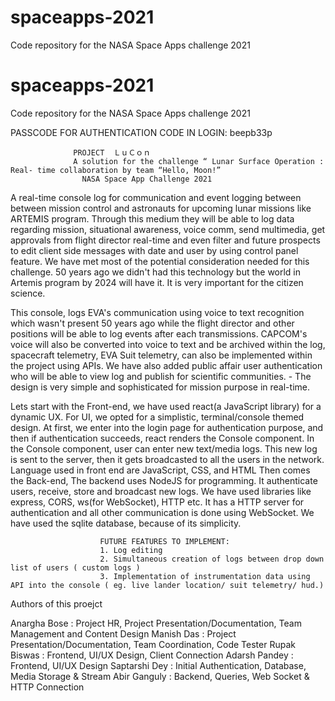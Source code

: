 # spaceapps-2021
Code repository for the NASA Space Apps challenge 2021
# spaceapps-2021
Code repository for the NASA Space Apps challenge 2021


  PASSCODE FOR AUTHENTICATION CODE IN LOGIN: beepb33p

                  PROJECT  ＬｕＣｏｎ
                  A solution for the challenge “ Lunar Surface Operation : Real- time collaboration by team “Hello, Moon!”
                    NASA Space App Challenge 2021 

A real-time console log for communication and event logging between between mission control and astronauts for upcoming lunar missions like ARTEMIS program. Through this medium they will be able to log data regarding mission, situational awareness, voice comm, send multimedia, get approvals from flight director real-time and even filter and future prospects to edit client side messages with date and user by using control panel feature. We have met most of the potential consideration needed for this challenge. 50 years ago we didn't had this technology but the world in Artemis program by 2024 will have it. It is very important for the citizen science.  

This console, logs EVA's communication using voice to text recognition which wasn't present 50 years ago while the flight director and other positions will be able to log events after each transmissions. CAPCOM's voice will also be converted into voice to text and be archived within the log, spacecraft telemetry, EVA Suit telemetry, can also be implemented within the project using APIs. We have also added public affair user authentication who will be able to view log and publish for scientific communities. - The design is very simple and sophisticated for mission purpose in real-time.

Lets start with the Front-end, we have used react(a JavaScript library) for a dynamic UX. For UI, we opted for a simplistic, terminal/console themed design. At first, we enter into the login page for authentication purpose, and then if authentication succeeds, react renders the Console component. In the Console component, user can enter new text/media logs. This new log is sent to the server, then it gets broadcasted to all the users in the network. Language used in front end are JavaScript, CSS, and HTML
Then comes the Back-end, 
            The backend uses NodeJS for programming. It authenticate users, receive, store and broadcast new logs. We have used libraries like express, CORS, ws(for WebSocket), HTTP etc. It has a HTTP server for authentication and all other communication is done using WebSocket. We have used the sqlite database, because of its simplicity.

                        FUTURE FEATURES TO IMPLEMENT: 
                        1. Log editing
                        2. Simultaneous creation of logs between drop down list of users ( custom logs ) 
                        3. Implementation of instrumentation data using API into the console ( eg. live lander location/ suit telemetry/ hud.)

   Authors of this proejct 
   
Anargha Bose :   Project HR, Project Presentation/Documentation, Team Management and Content Design
Manish Das :      Project Presentation/Documentation, Team Coordination, Code Tester
Rupak Biswas :  Frontend, UI/UX Design, Client Connection
Adarsh Pandey : Frontend, UI/UX Design
Saptarshi Dey :  Initial Authentication, Database, Media Storage & Stream
Abir Ganguly :    Backend, Queries, Web Socket & HTTP Connection

